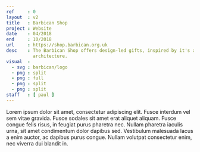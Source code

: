 ```yaml
---
ref     : 0
layout  : v2
title   : Barbican Shop
project : Website
date    : 04/2018
end     : 10/2018
url     : https://shop.barbican.org.uk
desc    : The Barbican Shop offers design-led gifts, inspired by it's artistic programme and dynamic
          architecture.
visual  :
  - svg : barbican/logo
  - png : split
  - png : full
  - png : split
  - png : split
staff   : [ paul ]
---
```


Lorem ipsum dolor sit amet, consectetur adipiscing elit. Fusce interdum vel sem vitae gravida. Fusce sodales sit amet erat aliquet aliquam. Fusce congue felis risus, in feugiat purus pharetra nec. Nullam pharetra iaculis urna, sit amet condimentum dolor dapibus sed. Vestibulum malesuada lacus a enim auctor, ac dapibus purus congue. Nullam volutpat consectetur enim, nec viverra dui blandit in.
